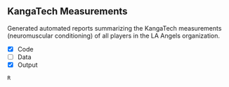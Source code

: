 ## KangaTech Measurements
Generated automated reports summarizing the KangaTech measurements (neuromuscular conditioning) of all players in the LA Angels organization.
- [x] Code
- [ ] Data
- [x] Output

`R`
